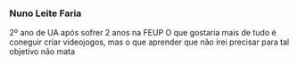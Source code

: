 ### Nuno Leite Faria 
2º ano de UA após sofrer 2 anos na FEUP
O que gostaria mais de tudo é coneguir criar videojogos, mas o que aprender que não irei precisar para tal objetivo não mata
